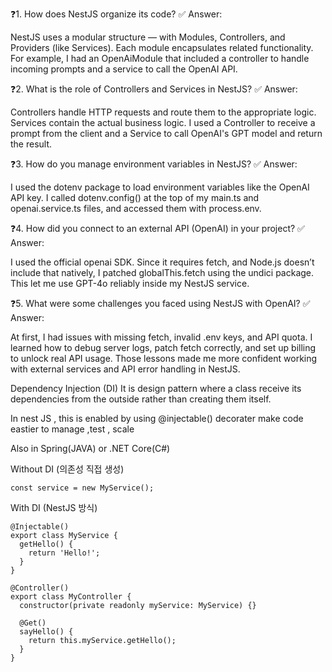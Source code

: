 ❓1. How does NestJS organize its code?
✅ Answer:

NestJS uses a modular structure — with Modules, Controllers, and Providers (like Services).
 Each module encapsulates related functionality. 
 For example, I had an OpenAiModule that included a 
 controller to handle incoming prompts and 
 a service to call the OpenAI API.

❓2. What is the role of Controllers and Services in NestJS?
✅ Answer:

Controllers handle HTTP requests and route them to the appropriate logic.
 Services contain the actual business logic. 
 I used a Controller to receive a prompt from the client and a 
 Service to call OpenAI's GPT model and return the result.

❓3. How do you manage environment variables in NestJS?
✅ Answer:

I used the dotenv package to load environment variables like the OpenAI API key. 
I called dotenv.config() at the top of my main.ts and openai.service.ts files,
 and accessed them with process.env.

❓4. How did you connect to an external API (OpenAI) in your project?
✅ Answer:

I used the official openai SDK.
 Since it requires fetch, and Node.js doesn’t include that natively,
  I patched globalThis.fetch using the undici package. 
  This let me use GPT-4o reliably inside my NestJS service.

❓5. What were some challenges you faced using NestJS with OpenAI?
✅ Answer:

At first, I had issues with missing fetch,
 invalid .env keys, and API quota. 
 I learned how to debug server logs, 
 patch fetch correctly, and set up billing to unlock real API usage. 
 Those lessons made me more confident working with external services and API error handling in NestJS.






 Dependency Injection (DI)
 It is design pattern where a class receive its dependencies from the outside rather than creating them itself.

 In nest JS , this is enabled by using @injectable() decorater
 make code eastier to manage ,test , scale


 Also in Spring(JAVA) or .NET Core(C#)


 Without DI (의존성 직접 생성)
```
const service = new MyService();

```
With DI (NestJS 방식)
```
@Injectable()
export class MyService {
  getHello() {
    return 'Hello!';
  }
}

@Controller()
export class MyController {
  constructor(private readonly myService: MyService) {}

  @Get()
  sayHello() {
    return this.myService.getHello();
  }
}
```